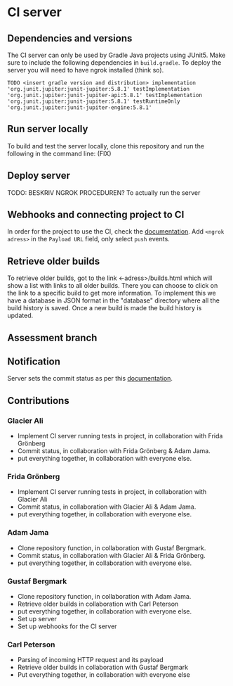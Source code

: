 # CI server


## Dependencies and versions
The CI server can only be used by Gradle Java projects using JUnit5.
Make sure to include the following dependencies in `build.gradle`. To deploy the server you will need to have ngrok 
installed (think so). 

`
TODO <insert gradle version and distribution>
implementation 'org.junit.jupiter:junit-jupiter:5.8.1'
testImplementation 'org.junit.jupiter:junit-jupiter-api:5.8.1'
testImplementation 'org.junit.jupiter:junit-jupiter:5.8.1'
testRuntimeOnly 'org.junit.jupiter:junit-jupiter-engine:5.8.1'
`

## Run server locally
To build and test the server locally, clone this repository and run the following in the command line: (FIX)

## Deploy server
TODO: BESKRIV NGROK PROCEDUREN?
To actually run the server 

## Webhooks and connecting project to CI
In order for the project to use the CI, check the [documentation](https://docs.github.com/en/developers/webhooks-and-events/webhooks/about-webhooks).
Add `<ngrok adress>` in the `Payload URL` field, only select `push` events. 

## Retrieve older builds
To retrieve older builds, got to the link <-adress>/builds.html which will show a list with links to all older 
builds. There you can choose to click on the link to a specific build to get more information. To implement this we
have a database in JSON format in the "database" directory where all the build history is saved. Once a new build is 
made the build history is updated. 

## Assessment branch


## Notification
Server sets the commit status as per this [documentation](https://docs.github.com/en/pull-requests/collaborating-with-pull-requests/collaborating-on-repositories-with-code-quality-features/about-status-checks).


## Contributions
### Glacier Ali
- Implement CI server running tests in project, in collaboration with Frida Grönberg
- Commit status, in collaboration with Frida Grönberg & Adam Jama.
- put everything together, in collaboration with everyone else.

### Frida Grönberg
- Implement CI server running tests in project, in collaboration with Glacier Ali
- Commit status, in collaboration with Glacier Ali & Adam Jama.
- put everything together, in collaboration with everyone else.

### Adam Jama
- Clone repository function, in collaboration with Gustaf Bergmark.
- Commit status, in collaboration with Glacier Ali & Frida Grönberg.
- put everything together, in collaboration with everyone else.

### Gustaf Bergmark
- Clone repository function, in collaboration with Adam Jama.
- Retrieve older builds in collaboration with Carl Peterson
- put everything together, in collaboration with everyone else.
- Set up server
- Set up webhooks for the CI server

### Carl Peterson
- Parsing of incoming HTTP request and its payload
- Retrieve older builds in collaboration with Gustaf Bergmark
- Put everything together, in collaboration with everyone else